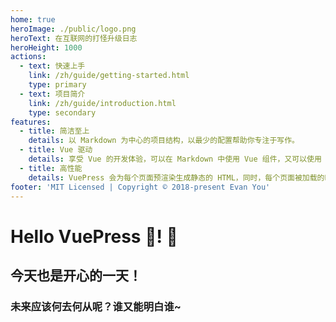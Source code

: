```yaml
---
home: true
heroImage: ./public/logo.png
heroText: 在互联网的打怪升级日志
heroHeight: 1000
actions:
  - text: 快速上手
    link: /zh/guide/getting-started.html
    type: primary
  - text: 项目简介
    link: /zh/guide/introduction.html
    type: secondary
features:
  - title: 简洁至上
    details: 以 Markdown 为中心的项目结构，以最少的配置帮助你专注于写作。
  - title: Vue 驱动
    details: 享受 Vue 的开发体验，可以在 Markdown 中使用 Vue 组件，又可以使用 Vue 来开发自定义主题。
  - title: 高性能
    details: VuePress 会为每个页面预渲染生成静态的 HTML，同时，每个页面被加载的时候，将作为 SPA 运行。
footer: 'MIT Licensed | Copyright © 2018-present Evan You'
---
```

# Hello VuePress :tada:! :100:
## 今天也是开心的一天！ 
### 未来应该何去何从呢？谁又能明白谁~
